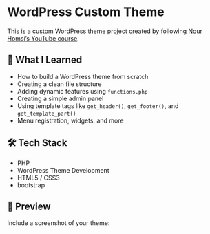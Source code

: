 # WordPress Custom Theme

This is a custom WordPress theme project created by following [Nour Homsi’s YouTube course](https://www.youtube.com/watch?v=VIDEO_ID).

## 🧠 What I Learned

- How to build a WordPress theme from scratch
- Creating a clean file structure
- Adding dynamic features using `functions.php`
- Creating a simple admin panel
- Using template tags like `get_header()`, `get_footer()`, and `get_template_part()`
- Menu registration, widgets, and more

## 🛠️ Tech Stack

- PHP
- WordPress Theme Development
- HTML5 / CSS3
- bootstrap

## 📸 Preview

Include a screenshot of your theme:
